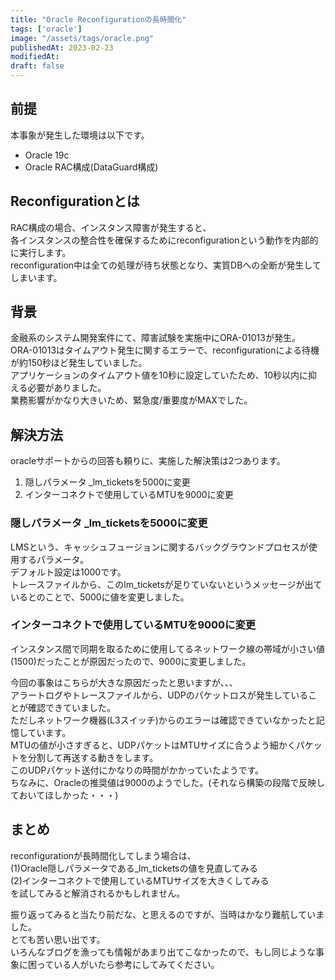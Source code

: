 ```yaml
---
title: "Oracle Reconfigurationの長時間化"
tags: ['oracle']
image: "/assets/tags/oracle.png"
publishedAt: 2023-02-23
modifiedAt:
draft: false
---
```

## 前提
本事象が発生した環境は以下です。  
- Oracle 19c
- Oracle RAC構成(DataGuard構成)

## Reconfigurationとは
RAC構成の場合、インスタンス障害が発生すると、  
各インスタンスの整合性を確保するためにreconfigurationという動作を内部的に実行します。  
reconfiguration中は全ての処理が待ち状態となり、実質DBへの全断が発生してしまいます。  

## 背景
金融系のシステム開発案件にて、障害試験を実施中にORA-01013が発生。  
ORA-01013はタイムアウト発生に関するエラーで、reconfigurationによる待機が約150秒ほど発生していました。  
アプリケーションのタイムアウト値を10秒に設定していたため、10秒以内に抑える必要がありました。  
業務影響がかなり大きいため、緊急度/重要度がMAXでした。  

## 解決方法
oracleサポートからの回答も頼りに、実施した解決策は2つあります。  
1. 隠しパラメータ _lm_ticketsを5000に変更
1. インターコネクトで使用しているMTUを9000に変更

### 隠しパラメータ _lm_ticketsを5000に変更
LMSという、キャッシュフュージョンに関するバックグラウンドプロセスが使用するパラメータ。  
デフォルト設定は1000です。  
トレースファイルから、このlm_ticketsが足りていないというメッセージが出ているとのことで、5000に値を変更しました。  

### インターコネクトで使用しているMTUを9000に変更
インスタンス間で同期を取るために使用してるネットワーク線の帯域が小さい値(1500)だったことが原因だったので、9000に変更しました。  

今回の事象はこちらが大きな原因だったと思いますが、、、  
アラートログやトレースファイルから、UDPのパケットロスが発生していることが確認できていました。  
ただしネットワーク機器(L3スイッチ)からのエラーは確認できていなかったと記憶しています。  
MTUの値が小さすぎると、UDPパケットはMTUサイズに合うよう細かくパケットを分割して再送する動きをします。  
このUDPパケット送付にかなりの時間がかかっていたようです。  
ちなみに、Oracleの推奨値は9000のようでした。(それなら構築の段階で反映しておいてほしかった・・・)  

## まとめ
reconfigurationが長時間化してしまう場合は、  
(1)Oracle隠しパラメータである_lm_ticketsの値を見直してみる  
(2)インターコネクトで使用しているMTUサイズを大きくしてみる  
を試してみると解消されるかもしれません。  

振り返ってみると当たり前だな、と思えるのですが、当時はかなり難航していました。  
とても苦い思い出です。  
いろんなブログを漁っても情報があまり出てこなかったので、もし同じような事象に困っている人がいたら参考にしてみてください。  
